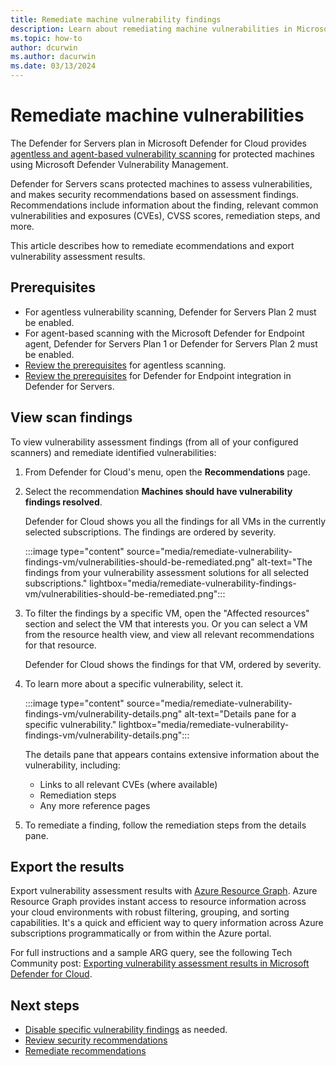 ```yaml
---
title: Remediate machine vulnerability findings
description: Learn about remediating machine vulnerabilities in Microsoft Defender for Cloud.
ms.topic: how-to
author: dcurwin
ms.author: dacurwin
ms.date: 03/13/2024
---
```


# Remediate machine vulnerabilities

The Defender for Servers plan in Microsoft Defender for Cloud provides [agentless and agent-based vulnerability scanning](auto-deploy-vulnerability-assessment.md) for protected machines using Microsoft Defender Vulnerability Management. 

Defender for Servers scans protected machines to assess vulnerabilities, and makes security recommendations based on assessment findings. Recommendations include information about the finding, relevant common vulnerabilities and exposures (CVEs), CVSS scores, remediation steps, and more.

This article describes how to remediate ecommendations and export vulnerability assessment results. 

## Prerequisites

- For agentless vulnerability scanning, Defender for Servers Plan 2 must be enabled.
- For agent-based scanning with the Microsoft Defender for Endpoint agent, Defender for Servers Plan 1 or Defender for Servers Plan 2 must be enabled.
- [Review the prerequisites](enable-agentless-scanning-vms.md#prerequisites) for agentless scanning.
- [Review the prerequisites](enable-defender-for-endpoint.md#prerequisites) for Defender for Endpoint integration in Defender for Servers.

## View scan findings

To view vulnerability assessment findings (from all of your configured scanners) and remediate identified vulnerabilities:

1. From Defender for Cloud's menu, open the **Recommendations** page.

1. Select the recommendation **Machines should have vulnerability findings resolved**.

    Defender for Cloud shows you all the findings for all VMs in the currently selected subscriptions. The findings are ordered by severity.

    :::image type="content" source="media/remediate-vulnerability-findings-vm/vulnerabilities-should-be-remediated.png" alt-text="The findings from your vulnerability assessment solutions for all selected subscriptions." lightbox="media/remediate-vulnerability-findings-vm/vulnerabilities-should-be-remediated.png":::

1. To filter the findings by a specific VM, open the "Affected resources" section and select the VM that interests you. Or you can select a VM from the resource health view, and view all relevant recommendations for that resource.

    Defender for Cloud shows the findings for that VM, ordered by severity.

1. To learn more about a specific vulnerability, select it.

    :::image type="content" source="media/remediate-vulnerability-findings-vm/vulnerability-details.png" alt-text="Details pane for a specific vulnerability." lightbox="media/remediate-vulnerability-findings-vm/vulnerability-details.png":::

    The details pane that appears contains extensive information about the vulnerability, including:

    - Links to all relevant CVEs (where available)
    - Remediation steps
    - Any more reference pages

1. To remediate a finding, follow the remediation steps from the details pane.

## Export the results

Export vulnerability assessment results with [Azure Resource Graph](https://azure.microsoft.com/features/resource-graph/). Azure Resource Graph provides instant access to resource information across your cloud environments with robust filtering, grouping, and sorting capabilities. It's a quick and efficient way to query information across Azure subscriptions programmatically or from within the Azure portal.

For full instructions and a sample ARG query, see the following Tech Community post: [Exporting vulnerability assessment results in Microsoft Defender for Cloud](https://techcommunity.microsoft.com/t5/azure-security-center/exporting-vulnerability-assessment-results-in-azure-security/ba-p/1212091).

## Next steps

- [Disable specific vulnerability findings](disable-vulnerability-findings.md) as needed.
- [Review security recommendations](review-security-recommendations.md)
- [Remediate recommendations](implement-security-recommendations.md)
